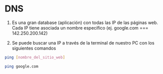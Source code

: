 # DNS
  
1. Es una gran database (aplicación) con todas las IP de las páginas web. Cada IP tiene asociada un nombre específico (ej. google.com === 142.250.200.142)

2. Se puede buscar una IP a través de la terminal de nuestro PC con los siguientes comandos

```bash
ping [nombre_del_sitio_web]
```

```bash
ping google.com
```
